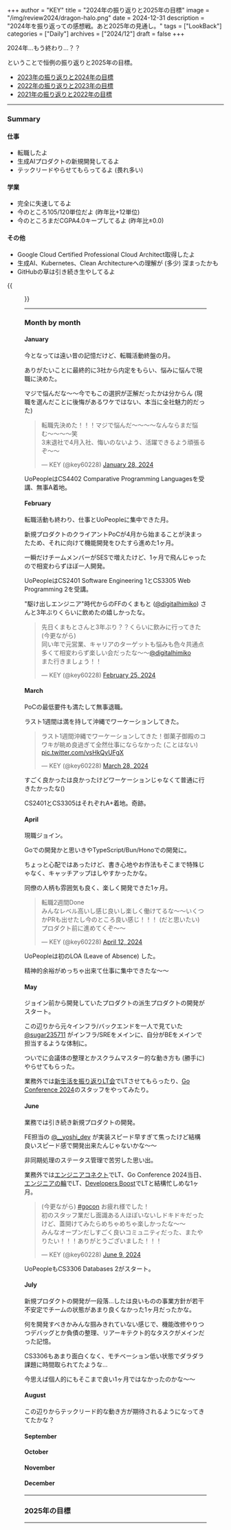 +++
author = "KEY"
title = "2024年の振り返りと2025年の目標"
image = "/img/review2024/dragon-halo.png"
date = 2024-12-31
description = "2024年を振り返っての感想戦。あと2025年の見通し。"
tags = ["LookBack"]
categories = ["Daily"]
archives = ["2024/12"]
draft = false
+++

2024年…もう終わり…？？

ということで恒例の振り返りと2025年の目標。

- [2023年の振り返りと2024年の目標](https://key-logue.com/post/review2023)
- [2022年の振り返りと2023年の目標](https://key-logue.com/post/review2022)
- [2021年の振り返りと2022年の目標](https://key-logue.com/post/review2021)

---

### Summary

#### 仕事

- 転職したよ
- 生成AIプロダクトの新規開発してるよ
- テックリードやらせてもらってるよ (畏れ多い)

#### 学業

- 完全に失速してるよ
- 今のところ105/120単位だよ (昨年比+12単位)
- 今のところまだCGPA4.0キープしてるよ (昨年比±0.0)

#### その他

- Google Cloud Certified Professional Cloud Architect取得したよ
- 生成AI、Kubernetes、Clean Architectureへの理解が (多少) 深まったかも
- GitHubの草は引き続き生やしてるよ

{{<figure src="/img/review2024/github.png" alt="GitHubの草">}}

---

### Month by month

#### January

今となっては遠い昔の記憶だけど、転職活動終盤の月。

ありがたいことに最終的に3社から内定をもらい、悩みに悩んで現職に決めた。

マジで悩んだな〜〜今でもこの選択が正解だったかは分からん (現職を選んだことに後悔があるワケではない、本当に全社魅力的だった)

<blockquote class="twitter-tweet"><p lang="ja" dir="ltr">転職先決めた！！！マジで悩んだ〜〜〜〜なんならまだ悩む〜〜〜〜笑<br>3末退社で4月入社、悔いのないよう、活躍できるよう頑張るぞ〜〜</p>&mdash; KEY (@key60228) <a href="https://twitter.com/key60228/status/1751588196419621063?ref_src=twsrc%5Etfw">January 28, 2024</a></blockquote> <script async src="https://platform.twitter.com/widgets.js" charset="utf-8"></script>

UoPeopleはCS4402 Comparative Programming Languagesを受講、無事A着地。

#### February

転職活動も終わり、仕事とUoPeopleに集中できた月。

新規プロダクトのクライアントPoCが4月から始まることが決まったため、それに向けて機能開発をひたすら進めた1ヶ月。

一瞬だけチームメンバーがSESで増えたけど、1ヶ月で飛んじゃったので相変わらずほぼ一人開発。

UoPeopleはCS2401 Software Engineering 1とCS3305 Web Programming 2を受講。

"駆け出しエンジニア"時代からのFFのくまもと ([@digitalhimiko](https://twitter.com/digitalhimiko)) さんと3年ぶりくらいに飲めたの嬉しかったな。

<blockquote class="twitter-tweet"><p lang="ja" dir="ltr">先日くまもとさんと3年ぶり？？くらいに飲みに行ってきた(今更ながら)<br>同い年で元営業、キャリアのターゲットも悩みも色々共通点多くて相変わらず楽しい会だったな〜〜<a href="https://twitter.com/digitalhimiko?ref_src=twsrc%5Etfw">@digitalhimiko</a> <br>また行きましょう！！</p>&mdash; KEY (@key60228) <a href="https://twitter.com/key60228/status/1761776236433719527?ref_src=twsrc%5Etfw">February 25, 2024</a></blockquote> <script async src="https://platform.twitter.com/widgets.js" charset="utf-8"></script>

#### March

PoCの最低要件も満たして無事退職。

ラスト1週間は満を持して沖縄でワーケーションしてきた。

<blockquote class="twitter-tweet"><p lang="ja" dir="ltr">ラスト1週間沖縄でワーケーションしてきた！御菓子御殿のコワキが眺め良過ぎて全然仕事にならなかった (ことはない) <a href="https://t.co/vsHkQyUFgX">pic.twitter.com/vsHkQyUFgX</a></p>&mdash; KEY (@key60228) <a href="https://twitter.com/key60228/status/1773385857816490203?ref_src=twsrc%5Etfw">March 28, 2024</a></blockquote> <script async src="https://platform.twitter.com/widgets.js" charset="utf-8"></script>

すごく良かったは良かったけどワーケーションじゃなくて普通に行きたかったな()

CS2401とCS3305はそれぞれA+着地。奇跡。

#### April

現職ジョイン。

Goでの開発かと思いきやTypeScript/Bun/Honoでの開発に。

ちょっと心配ではあったけど、書き心地やお作法もそこまで特殊じゃなく、キャッチアップはしやすかったかな。

同僚の人柄も雰囲気も良く、楽しく開発できた1ヶ月。

<blockquote class="twitter-tweet"><p lang="ja" dir="ltr">転職2週間Done<br>みんなレベル高いし感じ良いし楽しく働けてるな〜〜いくつかPRも出せたし今のところ良い感じ！！！ (だと思いたい)<br>プロダクト前に進めてくぞ〜〜</p>&mdash; KEY (@key60228) <a href="https://twitter.com/key60228/status/1778772012053516563?ref_src=twsrc%5Etfw">April 12, 2024</a></blockquote> <script async src="https://platform.twitter.com/widgets.js" charset="utf-8"></script>

UoPeopleは初のLOA (Leave of Absence) した。

精神的余裕がめっちゃ出来て仕事に集中できたな〜〜

#### May

ジョイン前から開発していたプロダクトの派生プロダクトの開発がスタート。

この辺りから元々インフラ/バックエンドを一人で見ていた [@sugar235711](https://twitter.com/sugar235711) がインフラ/SREをメインに、自分がBEをメインで担当するような体制に。

ついでに会議体の整理とかスクラムマスター的な動き方も (勝手に) やらせてもらった。

業務外では[新生活を振り返りLT会](https://engineers.connpass.com/event/306437/)でLTさせてもらったり、[Go Conference 2024](https://gocon.jp/2024/)のスタッフをやってみたり。

#### June

業務では引き続き新規プロダクトの開発。

FE担当の [@__yoshi_dev](https://x.com/__yoshi_dev) が実装スピード早すぎて焦ったけど結構良いスピード感で開発出来たんじゃないかな〜〜

非同期処理のステータス管理で苦労した思い出。

業務外では[エンジニアコネクト](https://cnctor-japan.connpass.com/event/317526/)でLT、Go Conference 2024当日、[エンジニアの輪](https://circle-of-engineer.connpass.com/event/318763/)でLT、[Developers Boost](https://event.shoeisha.jp/devboost/20240622)でLTと結構忙しめな1ヶ月。

<blockquote class="twitter-tweet"><p lang="ja" dir="ltr">(今更ながら) <a href="https://twitter.com/hashtag/gocon?src=hash&amp;ref_src=twsrc%5Etfw">#gocon</a> お疲れ様でした！<br>初のスタッフ業だし面識ある人ほぼいないしドキドキだったけど、蓋開けてみたらめちゃめちゃ楽しかったな〜〜<br>みんなオープンだしすごく良いコミュニティだった、またやりたい！！！ありがとうございました！！！</p>&mdash; KEY (@key60228) <a href="https://twitter.com/key60228/status/1799669622008098876?ref_src=twsrc%5Etfw">June 9, 2024</a></blockquote> <script async src="https://platform.twitter.com/widgets.js" charset="utf-8"></script>

UoPeopleもCS3306 Databases 2がスタート。

#### July

新規プロダクトの開発が一段落…したは良いものの事業方針が若干不安定でチームの状態があまり良くなかった1ヶ月だったかな。

何を開発すべきかみんな掴みきれていない感じで、機能改修やりつつデバッグとか負債の整理、リアーキテクト的なタスクがメインだった記憶。

CS3306もあまり面白くなく、モチベーション低い状態でダラダラ課題に時間取られてたような…

今思えば個人的にもそこまで良い1ヶ月ではなかったのかな〜〜

#### August

この辺りからテックリード的な動き方が期待されるようになってきてたかな？

#### September

#### October

#### November

#### December

---

### 2025年の目標



---
